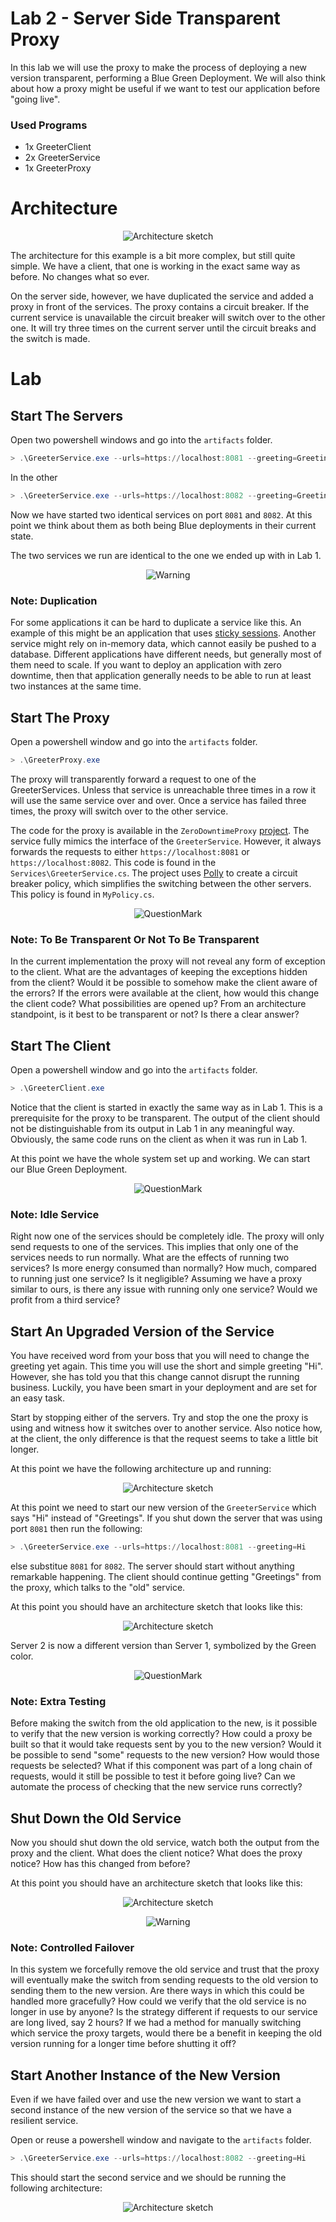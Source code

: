 # Lab 2 - Server Side Transparent Proxy

In this lab we will use the proxy to make the process of deploying a new version
transparent, performing a Blue Green Deployment. We will also think about how a
proxy might be useful if we want to test our application before "going live".

### Used Programs

* 1x GreeterClient
* 2x GreeterService
* 1x GreeterProxy

# Architecture

<p align="center">
<img alt="Architecture sketch" src="https://raw.githubusercontent.com/CatEars/ZeroDowntimeCsharp/master/Pictures/Lab2-Architecture.PNG" />
</p>

The architecture for this example is a bit more complex, but still quite simple.
We have a client, that one is working in the exact same way as before. No
changes what so ever.

On the server side, however, we have duplicated the service and added a proxy in
front of the services. The proxy contains a circuit breaker. If the current
service is unavailable the circuit breaker will switch over to the other one. It
will try three times on the current server until the circuit breaks and the
switch is made.

# Lab

## Start The Servers

Open two powershell windows and go into the `artifacts` folder.

```powershell
> .\GreeterService.exe --urls=https://localhost:8081 --greeting=Greetings
```

In the other

```powershell
> .\GreeterService.exe --urls=https://localhost:8082 --greeting=Greetings
```

Now we have started two identical services on port `8081` and `8082`. At this
point we think about them as both being Blue deployments in their current state.

The two services we run are identical to the one we ended up with in Lab 1.

<p align="center">
<img alt="Warning" src="https://raw.githubusercontent.com/CatEars/ZeroDowntimeCsharp/master/Pictures/Warning.PNG" />
</p>

### Note: Duplication

For some applications it can be hard to duplicate a service like this. An
example of this might be an application that uses [sticky
sessions](https://stackoverflow.com/questions/10494431/sticky-and-non-sticky-sessions).
Another service might rely on in-memory data, which cannot easily be pushed to a
database. Different applications have different needs, but generally most of
them need to scale. If you want to deploy an application with zero downtime,
then that application generally needs to be able to run at least two instances at the same time.

## Start The Proxy

Open a powershell window and go into the `artifacts` folder.

```powershell
> .\GreeterProxy.exe
```

The proxy will transparently forward a request to one of the GreeterServices.
Unless that service is unreachable three times in a row it will use the same
service over and over. Once a service has failed three times, the proxy will
switch over to the other service.

The code for the proxy is available in the `ZeroDowntimeProxy`
[project](ZeroDowntimeProxy). The service fully mimics the interface of the
`GreeterService`. However, it always forwards the requests to either
`https://localhost:8081` or `https://localhost:8082`. This code is found in the
`Services\GreeterService.cs`. The project uses
[Polly](https://github.com/App-vNext/Polly) to create a circuit breaker policy,
which simplifies the switching between the other servers. This policy is found
in `MyPolicy.cs`.

<p align="center">
<img alt="QuestionMark" src="https://raw.githubusercontent.com/CatEars/ZeroDowntimeCsharp/master/Pictures/Question.PNG" />
</p>

### Note: To Be Transparent Or Not To Be Transparent

In the current implementation the proxy will not reveal any form of exception to
the client. What are the advantages of keeping the exceptions hidden from the
client? Would it be possible to somehow make the client aware of the errors? If
the errors were available at the client, how would this change the client code?
What possibilities are opened up? From an architecture standpoint, is it best to
be transparent or not? Is there a clear answer?

## Start The Client

Open a powershell window and go into the `artifacts` folder.

```powershell
> .\GreeterClient.exe
```

Notice that the client is started in exactly the same way as in Lab 1. This is a
prerequisite for the proxy to be transparent. The output of the client should
not be distinguishable from its output in Lab 1 in any meaningful way.
Obviously, the same code runs on the client as when it was run in Lab 1.

At this point we have the whole system set up and working. We can start our Blue
Green Deployment.

<p align="center">
<img alt="QuestionMark" src="https://raw.githubusercontent.com/CatEars/ZeroDowntimeCsharp/master/Pictures/Question.PNG" />
</p>

### Note: Idle Service

Right now one of the services should be completely idle. The proxy will only
send requests to one of the services. This implies that only one of the services
needs to run normally. What are the effects of running two services? Is more
energy consumed than normally? How much, compared to running just one service?
Is it negligible? Assuming we have a proxy similar to ours, is there any issue
with running only one service? Would we profit from a third service?

## Start An Upgraded Version of the Service

You have received word from your boss that you will need to change the greeting
yet again. This time you will use the short and simple greeting "Hi". However,
she has told you that this change cannot disrupt the running business. Luckily,
you have been smart in your deployment and are set for an easy task.

Start by stopping either of the servers. Try and stop the one the proxy is using
and witness how it switches over to another service. Also notice how, at the
client, the only difference is that the request seems to take a little bit
longer. 

At this point we have the following architecture up and running:

<p align="center">
<img alt="Architecture sketch" src="https://raw.githubusercontent.com/CatEars/ZeroDowntimeCsharp/master/Pictures/Lab2-Architecture-OneOff.PNG" />
</p>

At this point we need to start our new version of the `GreeterService` which
says "Hi" instead of "Greetings". If you shut down the server that was using
port `8081` then run the following:

```powershell
> .\GreeterService.exe --urls=https://localhost:8081 --greeting=Hi
```

else substitue `8081` for `8082`. The server should start without anything
remarkable happening. The client should continue getting "Greetings" from the
proxy, which talks to the "old" service.

At this point you should have an architecture sketch that looks like this:

<p align="center">
<img alt="Architecture sketch" src="https://raw.githubusercontent.com/CatEars/ZeroDowntimeCsharp/master/Pictures/Lab2-Architecture-BlueGreen.PNG" />
</p>

Server 2 is now a different version than Server 1, symbolized by the Green color.

<p align="center">
<img alt="QuestionMark" src="https://raw.githubusercontent.com/CatEars/ZeroDowntimeCsharp/master/Pictures/Question.PNG" />
</p>

### Note: Extra Testing

Before making the switch from the old application to the new, is it possible to
verify that the new version is working correctly? How could a proxy be built so
that it would take requests sent by you to the new version? Would it be possible
to send "some" requests to the new version? How would those requests be
selected? What if this component was part of a long chain of requests, would it
still be possible to test it before going live? Can we automate the process of
checking that the new service runs correctly?

## Shut Down the Old Service

Now you should shut down the old service, watch both the output from the proxy
and the client. What does the client notice? What does the proxy notice? How has
this changed from before?

At this point you should have an architecture sketch that looks like this:

<p align="center">
<img alt="Architecture sketch" src="https://raw.githubusercontent.com/CatEars/ZeroDowntimeCsharp/master/Pictures/Lab2-Architecture-BlueOff.PNG" />
</p>

<p align="center">
<img alt="Warning" src="https://raw.githubusercontent.com/CatEars/ZeroDowntimeCsharp/master/Pictures/Warning.PNG" />
</p>

### Note: Controlled Failover

In this system we forcefully remove the old service and trust that the proxy
will eventually make the switch from sending requests to the old version to
sending them to the new version. Are there ways in which this could be handled
more gracefully? How could we verify that the old service is no longer in use by
anyone? Is the strategy different if requests to our service are long lived, say
2 hours? If we had a method for manually switching which service the proxy
targets, would there be a benefit in keeping the old version running for a
longer time before shutting it off?

## Start Another Instance of the New Version

Even if we have failed over and use the new version we want to start a second
instance of the new version of the service so that we have a resilient service.

Open or reuse a powershell window and navigate to the `artifacts` folder.

```powershell
> .\GreeterService.exe --urls=https://localhost:8082 --greeting=Hi
```

This should start the second service and we should be running the following
architecture:

<p align="center">
<img alt="Architecture sketch" src="https://raw.githubusercontent.com/CatEars/ZeroDowntimeCsharp/master/Pictures/Lab2-Architecture-Finished.PNG" />
</p>
